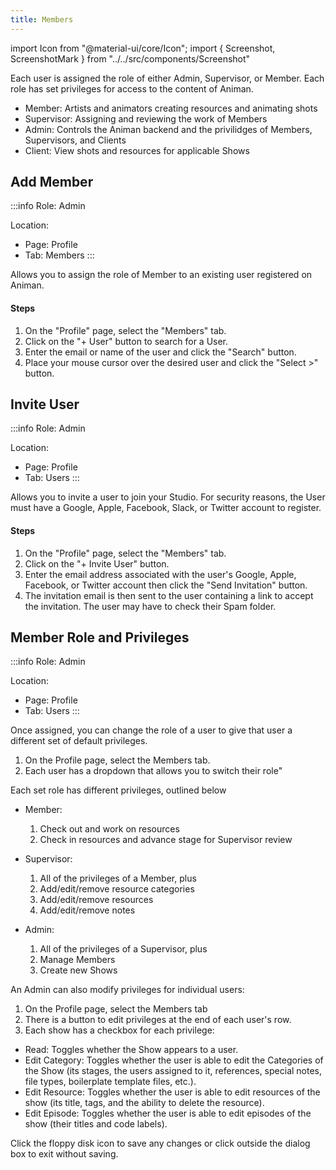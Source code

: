 ```yaml
---
title: Members
---
```

import Icon from "@material-ui/core/Icon";
import { Screenshot, ScreenshotMark } from "../../src/components/Screenshot"

Each user is assigned the role of either Admin, Supervisor, or Member. Each role has set privileges for access to the content of Animan.

- Member: Artists and animators creating resources and animating shots
- Supervisor: Assigning and reviewing the work of Members
- Admin: Controls the Animan backend and the privilidges of Members, Supervisors, and Clients
- Client: View shots and resources for applicable Shows

## Add Member

:::info
Role: Admin

Location:

- Page: Profile
- Tab: Members
:::

Allows you to assign the role of Member to an existing user registered on Animan.

#### Steps

1. On the "Profile" page, select the "Members" tab.
1. Click on the "+ User" button to search for a User.
1. Enter the email or name of the user and click the "Search" button.
1. Place your mouse cursor over the desired user and click the "Select >" button.

<Screenshot image="/screenshot/profile_members.png">
  <ScreenshotMark x="10%" y="34%" width="14%" height="12%" textPosition="right" borderRadius="10px"></ScreenshotMark>
</Screenshot>

## Invite User

:::info
Role: Admin

Location:

- Page: Profile
- Tab: Users
:::

Allows you to invite a user to join your Studio. For security reasons, the User must have a Google, Apple, Facebook, Slack, or Twitter account to register.

#### Steps

1. On the "Profile" page, select the "Members" tab.
1. Click on the "+ Invite User" button.
1. Enter the email address associated with the user's Google, Apple, Facebook, or Twitter account then click the "Send Invitation" button.
1. The invitation email is then sent to the user containing a link to accept the invitation. The user may have to check their Spam folder.

<Screenshot image="/screenshot/profile_members.png">
  <ScreenshotMark x="13.5%" y="85%" width="21%" height="13%" textPosition="right" borderRadius="10px"></ScreenshotMark>
</Screenshot>

## Member Role and Privileges

:::info
Role: Admin

Location:

- Page: Profile
- Tab: Users
:::

Once assigned, you can change the role of a user to give that user a different set of default privileges.

1. On the Profile page, select the Members tab.
1. Each user has a dropdown that allows you to switch their role"

<Screenshot image="/screenshot/profile_members.png">
  <ScreenshotMark x="83.5%" y="49.2%" width="17%" height="11%" textPosition="right" borderRadius="10px"></ScreenshotMark>
</Screenshot>

Each set role has different privileges, outlined below

- Member:

  1. Check out and work on resources
  1. Check in resources and advance stage for Supervisor review
- Supervisor:
  1. All of the privileges of a Member, plus
  1. Add/edit/remove resource categories
  1. Add/edit/remove resources
  1. Add/edit/remove notes
- Admin:
  1. All of the privileges of a Supervisor, plus
  1. Manage Members
  1. Create new Shows

An Admin can also modify privileges for individual users:

  1. On the Profile page, select the Members tab
  1. There is a button to edit privileges at the end of each user's row.
  1. Each show has a checkbox for each privilege:

<Screenshot image="/screenshot/profile_members.png">
  <ScreenshotMark x="93.6%" y="49.5%" width="5%" height="10%" textPosition="right" borderRadius="20px"></ScreenshotMark>
</Screenshot>

- Read: Toggles whether the Show appears to a user.
- Edit Category: Toggles whether the user is able to edit the Categories of the Show (its stages, the users assigned to it, references, special notes, file types, boilerplate template files, etc.).
- Edit Resource: Toggles whether the user is able to edit resources of the show (its title, tags, and the ability to delete the resource).
- Edit Episode: Toggles whether the user is able to edit episodes of the show (their titles and code labels).

Click the floppy disk icon to save any changes or click outside the dialog box to exit without saving.

<Screenshot image="/screenshot/profile_members_privilege.png">
</Screenshot>
